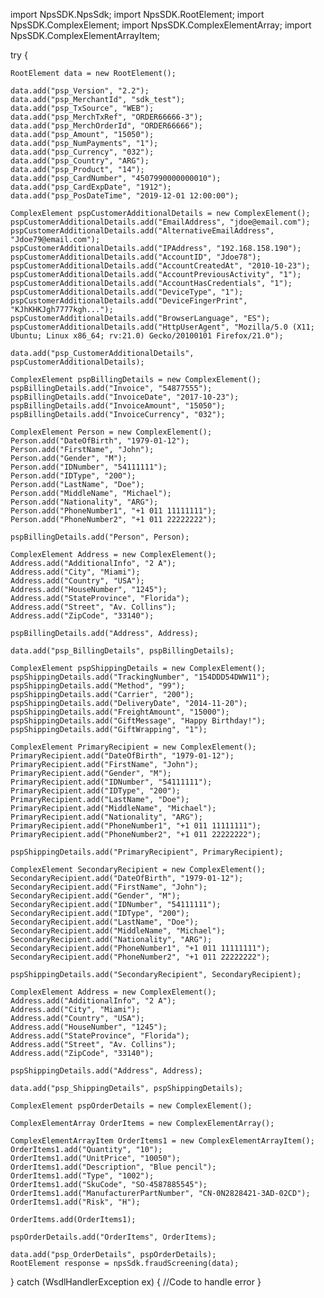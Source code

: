 import NpsSDK.NpsSdk;
import NpsSDK.RootElement;
import NpsSDK.ComplexElement;
import NpsSDK.ComplexElementArray;
import NpsSDK.ComplexElementArrayItem;

try {

    RootElement data = new RootElement();

    data.add("psp_Version", "2.2");
    data.add("psp_MerchantId", "sdk_test");
    data.add("psp_TxSource", "WEB");
    data.add("psp_MerchTxRef", "ORDER66666-3");
    data.add("psp_MerchOrderId", "ORDER66666");
    data.add("psp_Amount", "15050");
    data.add("psp_NumPayments", "1");
    data.add("psp_Currency", "032");
    data.add("psp_Country", "ARG");
    data.add("psp_Product", "14");
    data.add("psp_CardNumber", "4507990000000010");
    data.add("psp_CardExpDate", "1912");
    data.add("psp_PosDateTime", "2019-12-01 12:00:00");

    ComplexElement pspCustomerAdditionalDetails = new ComplexElement();
    pspCustomerAdditionalDetails.add("EmailAddress", "jdoe@email.com");
    pspCustomerAdditionalDetails.add("AlternativeEmailAddress", "Jdoe79@email.com");
    pspCustomerAdditionalDetails.add("IPAddress", "192.168.158.190");
    pspCustomerAdditionalDetails.add("AccountID", "Jdoe78");
    pspCustomerAdditionalDetails.add("AccountCreatedAt", "2010-10-23");
    pspCustomerAdditionalDetails.add("AccountPreviousActivity", "1");
    pspCustomerAdditionalDetails.add("AccountHasCredentials", "1");
    pspCustomerAdditionalDetails.add("DeviceType", "1");
    pspCustomerAdditionalDetails.add("DeviceFingerPrint", "KJhKHKJgh7777kgh...");
    pspCustomerAdditionalDetails.add("BrowserLanguage", "ES");
    pspCustomerAdditionalDetails.add("HttpUserAgent", "Mozilla/5.0 (X11; Ubuntu; Linux x86_64; rv:21.0) Gecko/20100101 Firefox/21.0");

    data.add("psp_CustomerAdditionalDetails", pspCustomerAdditionalDetails);

    ComplexElement pspBillingDetails = new ComplexElement();
    pspBillingDetails.add("Invoice", "54877555");
    pspBillingDetails.add("InvoiceDate", "2017-10-23");
    pspBillingDetails.add("InvoiceAmount", "15050");
    pspBillingDetails.add("InvoiceCurrency", "032");

    ComplexElement Person = new ComplexElement();
    Person.add("DateOfBirth", "1979-01-12");
    Person.add("FirstName", "John");
    Person.add("Gender", "M");
    Person.add("IDNumber", "54111111");
    Person.add("IDType", "200");
    Person.add("LastName", "Doe");
    Person.add("MiddleName", "Michael");
    Person.add("Nationality", "ARG");
    Person.add("PhoneNumber1", "+1 011 11111111");
    Person.add("PhoneNumber2", "+1 011 22222222");

    pspBillingDetails.add("Person", Person);

    ComplexElement Address = new ComplexElement();
    Address.add("AdditionalInfo", "2 A");
    Address.add("City", "Miami");
    Address.add("Country", "USA");
    Address.add("HouseNumber", "1245");
    Address.add("StateProvince", "Florida");
    Address.add("Street", "Av. Collins");
    Address.add("ZipCode", "33140");

    pspBillingDetails.add("Address", Address);

    data.add("psp_BillingDetails", pspBillingDetails);

    ComplexElement pspShippingDetails = new ComplexElement();
    pspShippingDetails.add("TrackingNumber", "154DDD54DWW11");
    pspShippingDetails.add("Method", "99");
    pspShippingDetails.add("Carrier", "200");
    pspShippingDetails.add("DeliveryDate", "2014-11-20");
    pspShippingDetails.add("FreightAmount", "15000");
    pspShippingDetails.add("GiftMessage", "Happy Birthday!");
    pspShippingDetails.add("GiftWrapping", "1");

    ComplexElement PrimaryRecipient = new ComplexElement();
    PrimaryRecipient.add("DateOfBirth", "1979-01-12");
    PrimaryRecipient.add("FirstName", "John");
    PrimaryRecipient.add("Gender", "M");
    PrimaryRecipient.add("IDNumber", "54111111");
    PrimaryRecipient.add("IDType", "200");
    PrimaryRecipient.add("LastName", "Doe");
    PrimaryRecipient.add("MiddleName", "Michael");
    PrimaryRecipient.add("Nationality", "ARG");
    PrimaryRecipient.add("PhoneNumber1", "+1 011 11111111");
    PrimaryRecipient.add("PhoneNumber2", "+1 011 22222222");

    pspShippingDetails.add("PrimaryRecipient", PrimaryRecipient);

    ComplexElement SecondaryRecipient = new ComplexElement();
    SecondaryRecipient.add("DateOfBirth", "1979-01-12");
    SecondaryRecipient.add("FirstName", "John");
    SecondaryRecipient.add("Gender", "M");
    SecondaryRecipient.add("IDNumber", "54111111");
    SecondaryRecipient.add("IDType", "200");
    SecondaryRecipient.add("LastName", "Doe");
    SecondaryRecipient.add("MiddleName", "Michael");
    SecondaryRecipient.add("Nationality", "ARG");
    SecondaryRecipient.add("PhoneNumber1", "+1 011 11111111");
    SecondaryRecipient.add("PhoneNumber2", "+1 011 22222222");

    pspShippingDetails.add("SecondaryRecipient", SecondaryRecipient);

    ComplexElement Address = new ComplexElement();
    Address.add("AdditionalInfo", "2 A");
    Address.add("City", "Miami");
    Address.add("Country", "USA");
    Address.add("HouseNumber", "1245");
    Address.add("StateProvince", "Florida");
    Address.add("Street", "Av. Collins");
    Address.add("ZipCode", "33140");

    pspShippingDetails.add("Address", Address);

    data.add("psp_ShippingDetails", pspShippingDetails);

    ComplexElement pspOrderDetails = new ComplexElement();

    ComplexElementArray OrderItems = new ComplexElementArray();

    ComplexElementArrayItem OrderItems1 = new ComplexElementArrayItem();
    OrderItems1.add("Quantity", "10");
    OrderItems1.add("UnitPrice", "10050");
    OrderItems1.add("Description", "Blue pencil");
    OrderItems1.add("Type", "1002");
    OrderItems1.add("SkuCode", "SO-4587885545");
    OrderItems1.add("ManufacturerPartNumber", "CN-0N2828421-3AD-02CD");
    OrderItems1.add("Risk", "H");

    OrderItems.add(OrderItems1);

    pspOrderDetails.add("OrderItems", OrderItems);

    data.add("psp_OrderDetails", pspOrderDetails);
    RootElement response = npsSdk.fraudScreening(data);

} catch (WsdlHandlerException ex) {
    //Code to handle error
}

